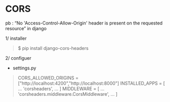 # CORS 
pb : “No 'Access-Control-Allow-Origin' header is present on the requested resource” in django


1/ installer
> $ pip install django-cors-headers 


2/ configuer

- settings.py 

> CORS_ALLOWED_ORIGINS = ["http://localhost:4200","http://localhost:8000"]
INSTALLED_APPS = [
    ...
    'corsheaders',
    ...
]
MIDDLEWARE = [
    ...
    'corsheaders.middleware.CorsMiddleware',
    ...
]